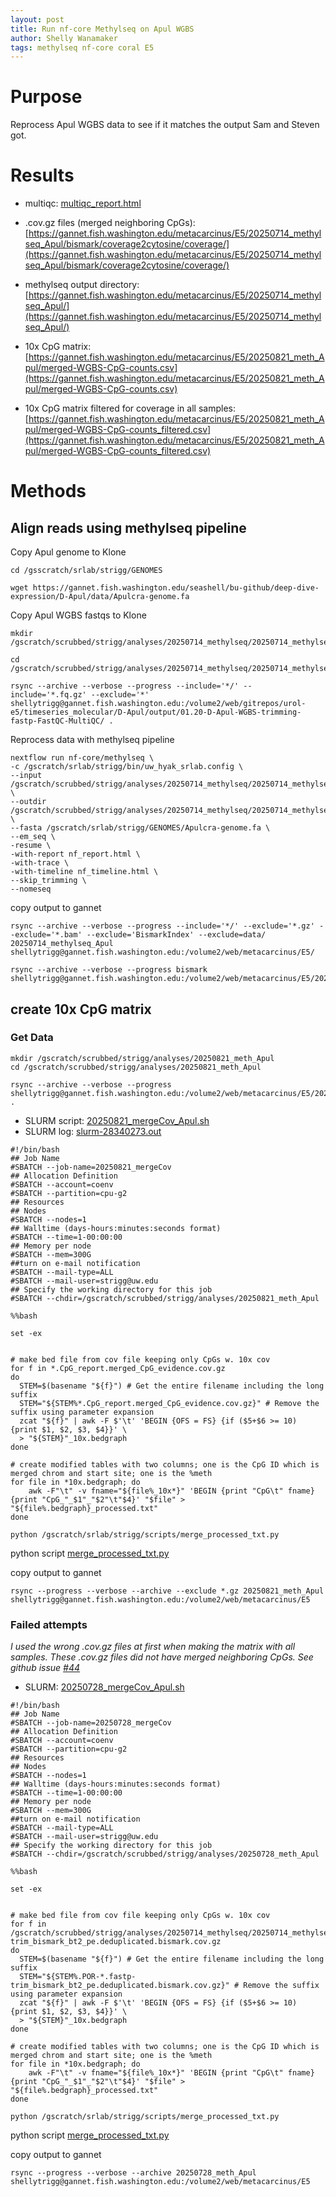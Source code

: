 ```yaml
---
layout: post
title: Run nf-core Methylseq on Apul WGBS
author: Shelly Wanamaker
tags: methylseq nf-core coral E5
---
```


# Purpose 
Reprocess Apul WGBS data to see if it matches the output Sam and Steven got.

# Results

- multiqc: [multiqc_report.html](https://gannet.fish.washington.edu/metacarcinus/E5/20250714_methylseq_Apul/multiqc/bismark/multiqc_report.html)

- .cov.gz files (merged neighboring CpGs): [https://gannet.fish.washington.edu/metacarcinus/E5/20250714_methylseq_Apul/bismark/coverage2cytosine/coverage/](https://gannet.fish.washington.edu/metacarcinus/E5/20250714_methylseq_Apul/bismark/coverage2cytosine/coverage/)

- methylseq output directory: [https://gannet.fish.washington.edu/metacarcinus/E5/20250714_methylseq_Apul/](https://gannet.fish.washington.edu/metacarcinus/E5/20250714_methylseq_Apul/)

- 10x CpG matrix: [https://gannet.fish.washington.edu/metacarcinus/E5/20250821_meth_Apul/merged-WGBS-CpG-counts.csv](https://gannet.fish.washington.edu/metacarcinus/E5/20250821_meth_Apul/merged-WGBS-CpG-counts.csv)
- 10x CpG matrix filtered for coverage in all samples: [https://gannet.fish.washington.edu/metacarcinus/E5/20250821_meth_Apul/merged-WGBS-CpG-counts_filtered.csv](https://gannet.fish.washington.edu/metacarcinus/E5/20250821_meth_Apul/merged-WGBS-CpG-counts_filtered.csv)

# Methods
## Align reads using methylseq pipeline

Copy Apul genome to Klone

```
cd /gsscratch/srlab/strigg/GENOMES

wget https://gannet.fish.washington.edu/seashell/bu-github/deep-dive-expression/D-Apul/data/Apulcra-genome.fa
```

Copy Apul WGBS fastqs to Klone

```
mkdir /gscratch/scrubbed/strigg/analyses/20250714_methylseq/20250714_methylseq_Apul 

cd /gscratch/scrubbed/strigg/analyses/20250714_methylseq/20250714_methylseq_Apul 

rsync --archive --verbose --progress --include='*/' --include='*.fq.gz' --exclude='*' shellytrigg@gannet.fish.washington.edu:/volume2/web/gitrepos/urol-e5/timeseries_molecular/D-Apul/output/01.20-D-Apul-WGBS-trimming-fastp-FastQC-MultiQC/ .
```

Reprocess data with methylseq pipeline

```
nextflow run nf-core/methylseq \
-c /gscratch/srlab/strigg/bin/uw_hyak_srlab.config \
--input /gscratch/scrubbed/strigg/analyses/20250714_methylseq/20250714_methylseq_Apul/samplesheet.csv \
--outdir /gscratch/scrubbed/strigg/analyses/20250714_methylseq/20250714_methylseq_Apul \
--fasta /gscratch/srlab/strigg/GENOMES/Apulcra-genome.fa \
--em_seq \
-resume \
-with-report nf_report.html \
-with-trace \
-with-timeline nf_timeline.html \
--skip_trimming \
--nomeseq 
```

copy output to gannet

```
rsync --archive --verbose --progress --include='*/' --exclude='*.gz' --exclude='*.bam' --exclude='BismarkIndex' --exclude=data/ 20250714_methylseq_Apul shellytrigg@gannet.fish.washington.edu:/volume2/web/metacarcinus/E5/

rsync --archive --verbose --progress bismark shellytrigg@gannet.fish.washington.edu:/volume2/web/metacarcinus/E5/20250714_methylseq_Apul

```

## create 10x CpG matrix
### Get Data

```
mkdir /gscratch/scrubbed/strigg/analyses/20250821_meth_Apul
cd /gscratch/scrubbed/strigg/analyses/20250821_meth_Apul

rsync --archive --verbose --progress shellytrigg@gannet.fish.washington.edu:/volume2/web/metacarcinus/E5/20250714_methylseq_Apul/bismark/coverage2cytosine/coverage/ .
```

- SLURM script: [20250821_mergeCov\_Apul.sh](https://gannet.fish.washington.edu/metacarcinus/mox_jobs/20250821_mergeCov_Apul.sh)
- SLURM log: [slurm-28340273.out](https://gannet.fish.washington.edu/metacarcinus/E5/20250821_meth_Apul/slurm-28340273.out)

```
#!/bin/bash
## Job Name
#SBATCH --job-name=20250821_mergeCov
## Allocation Definition
#SBATCH --account=coenv
#SBATCH --partition=cpu-g2
## Resources
## Nodes
#SBATCH --nodes=1
## Walltime (days-hours:minutes:seconds format)
#SBATCH --time=1-00:00:00
## Memory per node
#SBATCH --mem=300G
##turn on e-mail notification
#SBATCH --mail-type=ALL
#SBATCH --mail-user=strigg@uw.edu
## Specify the working directory for this job 
#SBATCH --chdir=/gscratch/scrubbed/strigg/analyses/20250821_meth_Apul

%%bash

set -ex


# make bed file from cov file keeping only CpGs w. 10x cov
for f in *.CpG_report.merged_CpG_evidence.cov.gz
do
  STEM=$(basename "${f}") # Get the entire filename including the long suffix
  STEM="${STEM%*.CpG_report.merged_CpG_evidence.cov.gz}" # Remove the suffix using parameter expansion
  zcat "${f}" | awk -F $'\t' 'BEGIN {OFS = FS} {if ($5+$6 >= 10) {print $1, $2, $3, $4}}' \
  > "${STEM}"_10x.bedgraph
done

# create modified tables with two columns; one is the CpG ID which is merged chrom and start site; one is the %meth 
for file in *10x.bedgraph; do
    awk -F"\t" -v fname="${file%_10x*}" 'BEGIN {print "CpG\t" fname}{print "CpG_"_$1"_"$2"\t"$4}' "$file" > "${file%.bedgraph}_processed.txt"
done

python /gscratch/srlab/strigg/scripts/merge_processed_txt.py

```
python script [merge_processed\_txt.py](https://gannet.fish.washington.edu/metacarcinus/mox_jobs/merge_processed_txt.py)

copy output to gannet

```
rsync --progress --verbose --archive --exclude *.gz 20250821_meth_Apul shellytrigg@gannet.fish.washington.edu:/volume2/web/metacarcinus/E5
```

### Failed attempts

_I used the wrong .cov.gz files at first when making the matrix with all samples. These .cov.gz files did not have merged neighboring CpGs. See github issue [#44](https://github.com/urol-e5/timeseries_molecular/issues/44#issuecomment-3212207053)_

- SLURM: [20250728_mergeCov\_Apul.sh](https://gannet.fish.washington.edu/metacarcinus/mox_jobs/20250728_mergeCov_Apul.sh)

```
#!/bin/bash
## Job Name
#SBATCH --job-name=20250728_mergeCov
## Allocation Definition
#SBATCH --account=coenv
#SBATCH --partition=cpu-g2
## Resources
## Nodes
#SBATCH --nodes=1
## Walltime (days-hours:minutes:seconds format)
#SBATCH --time=1-00:00:00
## Memory per node
#SBATCH --mem=300G
##turn on e-mail notification
#SBATCH --mail-type=ALL
#SBATCH --mail-user=strigg@uw.edu
## Specify the working directory for this job 
#SBATCH --chdir=/gscratch/scrubbed/strigg/analyses/20250728_meth_Apul

%%bash

set -ex


# make bed file from cov file keeping only CpGs w. 10x cov
for f in /gscratch/scrubbed/strigg/analyses/20250714_methylseq/20250714_methylseq_Apul/bismark/methylation_calls/methylation_coverage/*.fastp-trim_bismark_bt2_pe.deduplicated.bismark.cov.gz
do
  STEM=$(basename "${f}") # Get the entire filename including the long suffix
  STEM="${STEM%.POR-*.fastp-trim_bismark_bt2_pe.deduplicated.bismark.cov.gz}" # Remove the suffix using parameter expansion
  zcat "${f}" | awk -F $'\t' 'BEGIN {OFS = FS} {if ($5+$6 >= 10) {print $1, $2, $3, $4}}' \
  > "${STEM}"_10x.bedgraph
done

# create modified tables with two columns; one is the CpG ID which is merged chrom and start site; one is the %meth 
for file in *10x.bedgraph; do
    awk -F"\t" -v fname="${file%_10x*}" 'BEGIN {print "CpG\t" fname}{print "CpG_"_$1"_"$2"\t"$4}' "$file" > "${file%.bedgraph}_processed.txt"
done

python /gscratch/srlab/strigg/scripts/merge_processed_txt.py

```
python script [merge_processed\_txt.py](https://gannet.fish.washington.edu/metacarcinus/mox_jobs/merge_processed_txt.py)

copy output to gannet

```
rsync --progress --verbose --archive 20250728_meth_Apul shellytrigg@gannet.fish.washington.edu:/volume2/web/metacarcinus/E5
```

